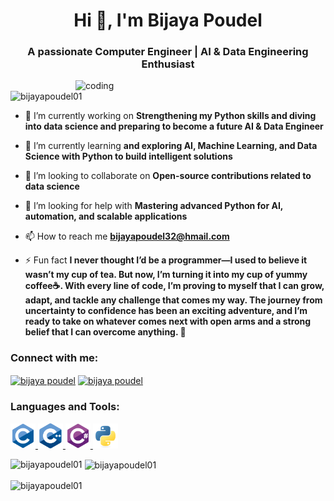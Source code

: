 <h1 align="center">Hi 👋, I'm Bijaya Poudel</h1>
<h3 align="center">A passionate Computer Engineer | AI & Data Engineering Enthusiast</h3>
<img align="right" alt="coding" width="400" src="https://user-images.githubusercontent.com/113302094/211284885-f4291eef-88a6-48cb-a06e-28c3481a75b0.gif">

<p align="left"> <img src="https://komarev.com/ghpvc/?username=bijayapoudel01&label=Profile%20views&color=0e75b6&style=flat" alt="bijayapoudel01" /> </p>

- 🔭 I’m currently working on **Strengthening my Python skills and diving into data science and preparing to become a future AI & Data Engineer**

- 🌱 I’m currently learning **and exploring AI, Machine Learning, and Data Science with Python to build intelligent solutions**

- 👯 I’m looking to collaborate on **Open-source contributions related to data science**

- 🤝 I’m looking for help with **Mastering advanced Python for AI, automation, and scalable applications**

- 📫 How to reach me **bijayapoudel32@hmail.com**

- ⚡ Fun fact **I never thought I’d be a programmer—I used to believe it wasn’t my cup of tea. But now, I’m turning it into my cup of yummy coffee☕. With every line of code, I’m proving to myself that I can grow, adapt, and tackle any challenge that comes my way. The journey from uncertainty to confidence has been an exciting adventure, and I’m ready to take on whatever comes next with open arms and a strong belief that I can overcome anything. 💪**

<h3 align="left">Connect with me:</h3>
<p align="left">
<a href="https://fb.com/bijaya poudel" target="blank"><img align="center" src="https://raw.githubusercontent.com/rahuldkjain/github-profile-readme-generator/master/src/images/icons/Social/facebook.svg" alt="bijaya poudel" height="30" width="40" /></a>
<a href="https://instagram.com/bijaya poudel" target="blank"><img align="center" src="https://raw.githubusercontent.com/rahuldkjain/github-profile-readme-generator/master/src/images/icons/Social/instagram.svg" alt="bijaya poudel" height="30" width="40" /></a>
</p>

<h3 align="left">Languages and Tools:</h3>
<p align="left"> <a href="https://www.cprogramming.com/" target="_blank" rel="noreferrer"> <img src="https://raw.githubusercontent.com/devicons/devicon/master/icons/c/c-original.svg" alt="c" width="40" height="40"/> </a> <a href="https://www.w3schools.com/cpp/" target="_blank" rel="noreferrer"> <img src="https://raw.githubusercontent.com/devicons/devicon/master/icons/cplusplus/cplusplus-original.svg" alt="cplusplus" width="40" height="40"/> </a> <a href="https://www.w3schools.com/cs/" target="_blank" rel="noreferrer"> <img src="https://raw.githubusercontent.com/devicons/devicon/master/icons/csharp/csharp-original.svg" alt="csharp" width="40" height="40"/> </a> <a href="https://www.python.org" target="_blank" rel="noreferrer"> <img src="https://raw.githubusercontent.com/devicons/devicon/master/icons/python/python-original.svg" alt="python" width="40" height="40"/> </a> </p>

<p><img align="left" src="https://github-readme-stats.vercel.app/api/top-langs?username=bijayapoudel01&show_icons=true&locale=en&layout=compact" alt="bijayapoudel01" /></p>

<p>&nbsp;<img align="center" src="https://github-readme-stats.vercel.app/api?username=bijayapoudel01&show_icons=true&locale=en" alt="bijayapoudel01" /></p>

<p><img align="center" src="https://github-readme-streak-stats.herokuapp.com/?user=bijayapoudel01&" alt="bijayapoudel01" /></p>
